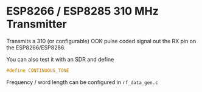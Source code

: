 # ESP8266 / ESP8285 310 MHz Transmitter

Transmits a 310 (or configurable) OOK pulse coded signal out the RX pin on the ESP8266/ESP8286.

You can also test it with an SDR and define

```c
#define CONTINUOUS_TONE
```

Frequency / word length can be configured in `rf_data_gen.c`
